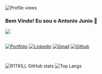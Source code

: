 ![Profile views](https://komarev.com/ghpvc/?username=R1TKILL&amp;color=ff04c0)

### Bem Vindo! Eu sou o Antonio Junio 👋

<a href="https://github.com/R1TKILL">
    <img src="https://github.com/andreinaoliveira/AndreinaOliveira/raw/master/Welcome.png"/>
</a>

<br>
<br>

[![Portfólio](https://img.shields.io/badge/Portfólio-shortly-green.svg)](#Tem_que_fazer_endereço)
[![Linkedin](https://img.shields.io/badge/Linkedin-2CA5E0?style=for-the-badge&logo=Linkedin&logoColor=white)]([https://www.linkedin.com/in/antonio-junior-rodrigues-mota](http://www.linkedin.com/in/antonio-junior-rodrigues-mota-8a568a173))
[![Gmail](https://img.shields.io/badge/Gmail-D14836?style=for-the-badge&logo=gmail&logoColor=white)](mailto:antoniojunio402@gmail.com)
[![Github](https://img.shields.io/badge/Github-000?style=for-the-badge&logo=Github&logoColor=white)](https://github.com/R1TKILL)

<br>

![R1TKILL GitHub stats](https://github-readme-stats.vercel.app/api?username=R1TKILL&show_icons=true&theme=dracula)
![Top Langs](https://github-readme-stats.vercel.app/api/top-langs/?username=R1TKILL&layout=compact&theme=dracula)
